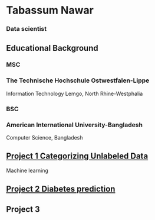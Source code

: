 # Tabassum Nawar
### Data scientist
## Educational Background
### MSC
### **The Technische Hochschule Ostwestfalen-Lippe**
Information Technology
Lemgo, North Rhine-Westphalia
### BSC
### **American International University-Bangladesh**
Computer Science,
Bangladesh
## [Project 1 Categorizing Unlabeled Data](https://github.com/Tabassum0794/Machine-Learning/tree/main/CategorizingData)
  Machine learning
## [Project 2 Diabetes prediction](https://github.com/Tabassum0794/Machine-Learning/tree/main/Diabetes%20Prediction)

## Project 3

